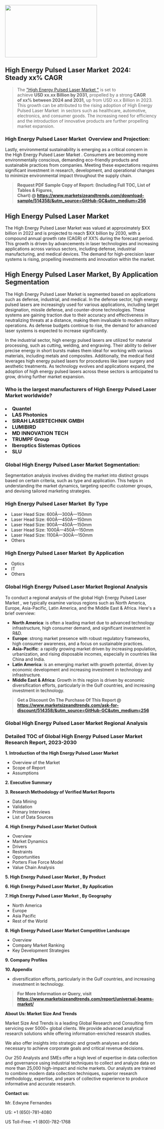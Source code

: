 <p><img class="alignnone size-medium wp-image-20088" src="https://ffe5etoiles.com/wp-content/uploads/2024/12/MST1-300x171.png" alt="" width="300" height="171" /></p><h2 id="ember46" class="ember-view reader-text-block__heading-2">High Energy Pulsed Laser Market &nbsp;2024: Steady&nbsp;xx% CAGR</h2><blockquote id="ember47" class="ember-view reader-text-block__blockquote">The&nbsp;<a class="app-aware-link " href="https://www.marketsizeandtrends.com/download-sample/514358/&utm_source=GitHub-GC&utm_medium=256" target="_blank" data-test-app-aware-link="">"High Energy Pulsed Laser Market "</a>&nbsp;is set to achieve&nbsp;<strong>USD&nbsp;xx.xx&nbsp;Billion by 2031,</strong>&nbsp;propelled by a strong&nbsp;<strong>CAGR of&nbsp;xx% between 2024 and 2031,</strong>&nbsp;up from USD xx.x Billion in 2023. This growth can be attributed to the rising adoption of&nbsp;High Energy Pulsed Laser Market &nbsp;in sectors such as healthcare, automotive, electronics, and consumer goods. The increasing need for efficiency and the introduction of innovative products are further propelling market expansion.</blockquote><h3 id="ember48" class="ember-view reader-text-block__heading-3">High Energy Pulsed Laser Market &nbsp;Overview and Projection:</h3><p id="ember49" class="ember-view reader-text-block__paragraph">Lastly, environmental sustainability is emerging as a critical concern in the&nbsp;High Energy Pulsed Laser Market . Consumers are becoming more environmentally conscious, demanding eco-friendly products and sustainable practices from companies. Meeting these expectations requires significant investment in research, development, and operational changes to minimize environmental impact throughout the supply chain.</p><blockquote id="ember50" class="ember-view reader-text-block__blockquote"><strong>Request PDF Sample Copy of Report: (Including Full TOC, List of Tables &amp; Figures, Chart)&nbsp;@&nbsp;<strong><a href="https://www.marketsizeandtrends.com/download-sample/514358/&utm_source=GitHub-GC&utm_medium=256" target="_blank">https://www.marketsizeandtrends.com/download-sample/514358/&utm_source=GitHub-GC&utm_medium=256</a></strong></strong></blockquote><h3 class=""> <h2>High Energy Pulsed Laser Market</h2><p>The High Energy Pulsed Laser Market was valued at approximately $XX billion in 2022 and is projected to reach $XX billion by 2030, with a compound annual growth rate (CAGR) of XX% during the forecast period. This growth is driven by advancements in laser technologies and increasing applications across various sectors, including defense, industrial manufacturing, and medical devices. The demand for high-precision laser systems is rising, propelling investments and innovation within the market.</p><h2>High Energy Pulsed Laser Market, By Application Segmentation</h2><p>The High Energy Pulsed Laser Market is segmented based on applications such as defense, industrial, and medical. In the defense sector, high energy pulsed lasers are increasingly used for various applications, including target designation, missile defense, and counter-drone technologies. These systems are gaining traction due to their accuracy and effectiveness in neutralizing threats at a distance, making them invaluable to modern military operations. As defense budgets continue to rise, the demand for advanced laser systems is expected to increase significantly.</p><p>In the industrial sector, high energy pulsed lasers are utilized for material processing, such as cutting, welding, and engraving. Their ability to deliver precise energy in short bursts makes them ideal for working with various materials, including metals and composites. Additionally, the medical field leverages high energy pulsed lasers for procedures like laser surgery and aesthetic treatments. As technology evolves and applications expand, the adoption of high energy pulsed lasers across these sectors is anticipated to grow, driving further market expansion.</p></h3><h3 id="" class="">Who is the largest manufacturers of&nbsp;High Energy Pulsed Laser Market worldwide?</h3><h3 class=""></Li><Li>Quantel</Li><Li> LAS Photonics</Li><Li> SIRAH LASERTECHNIK GMBH</Li><Li> LUMIBIRD</Li><Li> MD INNOVATION TECH</Li><Li> TRUMPF Group</Li><Li> Iberoptics Sistemas Opticos</Li><Li> SLU</h3><h3 id="ember53" class="ember-view reader-text-block__heading-3">Global&nbsp;High Energy Pulsed Laser Market Segmentation:</h3><p id="ember54" class="ember-view reader-text-block__paragraph">Segmentation analysis involves dividing the market into distinct groups based on certain criteria, such as type and application. This helps in understanding the market dynamics, targeting specific customer groups, and devising tailored marketing strategies.</p><h3 id="" class="">High Energy Pulsed Laser Market &nbsp;By Type</h3><p></Li><Li>Laser Head Size: 600Ã—300Ã—150mm</Li><Li> Laser Head Size: 600Ã—450Ã—150mm</Li><Li> Laser Head Size: 900Ã—450Ã—150mm</Li><Li> Laser Head Size: 1000Ã—450Ã—150mm</Li><Li> Laser Head Size: 1100Ã—300Ã—150mm</Li><Li> Others</p><h3 id="" class="">High Energy Pulsed Laser Market &nbsp;By Application</h3><p class=""></Li><Li>Optics</Li><Li> IT</Li><Li> Others</p><h3 id="ember62" class="ember-view reader-text-block__heading-3">Global High Energy Pulsed Laser Market Regional Analysis</h3><p id="ember63" class="ember-view reader-text-block__paragraph">To conduct a regional analysis of the global High Energy Pulsed Laser Market , we typically examine various regions such as North America, Europe, Asia-Pacific, Latin America, and the Middle East &amp; Africa. Here's a brief overview:</p><ul><li><strong>North America</strong>: is often a leading market due to advanced technology infrastructure, high consumer demand, and significant investment in R&amp;D.</li><li><strong>Europe</strong>: strong market presence with robust regulatory frameworks, high consumer awareness, and a focus on sustainable practices.</li><li><strong>Asia-Pacific</strong>: a rapidly growing market driven by increasing population, urbanization, and rising disposable incomes, especially in countries like China and India.</li><li><strong>Latin America</strong>: is an emerging market with growth potential, driven by economic development and increasing investment in technology and infrastructure.</li><li><strong>Middle East &amp; Africa</strong>: Growth in this region is driven by economic diversification efforts, particularly in the Gulf countries, and increasing investment in technology.</li></ul><blockquote id="ember61" class="ember-view reader-text-block__blockquote"><strong>Get a Discount On The Purchase Of This Report @ <strong><a href="https://html-cleaner.com/" target="">https://www.marketsizeandtrends.com/ask-for-discount/514358/&utm_source=GitHub-GC&utm_medium=256</a></strong></strong></blockquote><h3 id="ember62" class="ember-view reader-text-block__heading-3">Global High Energy Pulsed Laser Market Regional Analysis</h3><h3 id="" class="">Detailed TOC of Global High Energy Pulsed Laser Market Research Report, 2023-2030</h3><p id="" class=""><strong>1. Introduction of the High Energy Pulsed Laser Market </strong></p><ul><li>Overview of the Market</li><li>Scope of Report</li><li>Assumptions</li></ul><p id="" class=""><strong>2. Executive Summary</strong></p><p id="" class=""><strong>3. Research Methodology of Verified Market Reports</strong></p><ul><li>Data Mining</li><li>Validation</li><li>Primary Interviews</li><li>List of Data Sources</li></ul><p id="" class=""><strong>4. High Energy Pulsed Laser Market Outlook</strong></p><ul><li>Overview</li><li>Market Dynamics</li><li>Drivers</li><li>Restraints</li><li>Opportunities</li><li>Porters Five Force Model</li><li>Value Chain Analysis</li></ul><p id="" class=""><strong>5. High Energy Pulsed Laser Market , By Product</strong></p><p id="" class=""><strong>6. High Energy Pulsed Laser Market , By Application</strong></p><p id="" class=""><strong>7. High Energy Pulsed Laser Market , By Geography</strong></p><ul><li>North America</li><li>Europe</li><li>Asia Pacific</li><li>Rest of the World</li></ul><p id="" class=""><strong>8. High Energy Pulsed Laser Market Competitive Landscape</strong></p><ul><li>Overview</li><li>Company Market Ranking</li><li>Key Development Strategies</li></ul><p id="" class=""><strong>9. Company Profiles</strong></p><p id="" class=""><strong>10. Appendix</strong></p><ul><li>diversification efforts, particularly in the Gulf countries, and increasing investment in technology.</li></ul><blockquote id="ember65" class="ember-view reader-text-block__blockquote"><strong>For More Information or Query, visit <strong><strong><a href="https://html-cleaner.com/" target="">https://www.marketsizeandtrends.com/report/universal-beams-market/</a></strong></strong></strong></blockquote><p id="" class=""><strong>About Us: Market Size And Trends</strong></p><p id="" class="">Market Size And Trends is a leading Global Research and Consulting firm servicing over 5000+ global clients. We provide advanced analytical research solutions while offering information-enriched research studies.</p><p id="" class="">We also offer insights into strategic and growth analyses and data necessary to achieve corporate goals and critical revenue decisions.</p><p id="" class="">Our 250 Analysts and SMEs offer a high level of expertise in data collection and governance using industrial techniques to collect and analyze data on more than 25,000 high-impact and niche markets. Our analysts are trained to combine modern data collection techniques, superior research methodology, expertise, and years of collective experience to produce informative and accurate research.</p><p id="" class=""><strong>Contact us:</strong></p><p id="" class="">Mr. Edwyne Fernandes</p><p id="" class="">US: +1 (650)-781-4080</p><p id="" class="">US Toll-Free: +1 (800)-782-1768</p>
